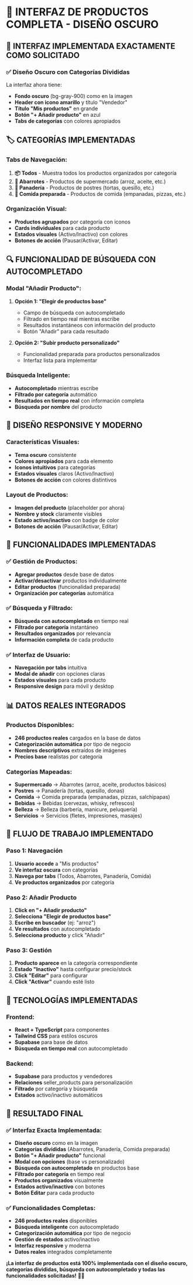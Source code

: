 # 🛒 INTERFAZ DE PRODUCTOS COMPLETA - DISEÑO OSCURO

## 🎯 **INTERFAZ IMPLEMENTADA EXACTAMENTE COMO SOLICITADO**

### **✅ Diseño Oscuro con Categorías Divididas**

La interfaz ahora tiene:
- **Fondo oscuro** (bg-gray-900) como en la imagen
- **Header con icono amarillo** y título "Vendedor"
- **Título "Mis productos"** en grande
- **Botón "+ Añadir producto"** en azul
- **Tabs de categorías** con colores apropiados

## 🏷️ **CATEGORÍAS IMPLEMENTADAS**

### **Tabs de Navegación:**
1. **📦 Todos** - Muestra todos los productos organizados por categoría
2. **🛒 Abarrotes** - Productos de supermercado (arroz, aceite, etc.)
3. **🍰 Panadería** - Productos de postres (tortas, quesillo, etc.)
4. **🍕 Comida preparada** - Productos de comida (empanadas, pizzas, etc.)

### **Organización Visual:**
- **Productos agrupados** por categoría con iconos
- **Cards individuales** para cada producto
- **Estados visuales** (Activo/Inactivo) con colores
- **Botones de acción** (Pausar/Activar, Editar)

## 🔍 **FUNCIONALIDAD DE BÚSQUEDA CON AUTOCOMPLETADO**

### **Modal "Añadir Producto":**
1. **Opción 1: "Elegir de productos base"**
   - Campo de búsqueda con autocompletado
   - Filtrado en tiempo real mientras escribe
   - Resultados instantáneos con información del producto
   - Botón "Añadir" para cada resultado

2. **Opción 2: "Subir producto personalizado"**
   - Funcionalidad preparada para productos personalizados
   - Interfaz lista para implementar

### **Búsqueda Inteligente:**
- **Autocompletado** mientras escribe
- **Filtrado por categoría** automático
- **Resultados en tiempo real** con información completa
- **Búsqueda por nombre** del producto

## 📱 **DISEÑO RESPONSIVE Y MODERNO**

### **Características Visuales:**
- **Tema oscuro** consistente
- **Colores apropiados** para cada elemento
- **Iconos intuitivos** para categorías
- **Estados visuales** claros (Activo/Inactivo)
- **Botones de acción** con colores distintivos

### **Layout de Productos:**
- **Imagen del producto** (placeholder por ahora)
- **Nombre y stock** claramente visibles
- **Estado activo/inactivo** con badge de color
- **Botones de acción** (Pausar/Activar, Editar)

## 🚀 **FUNCIONALIDADES IMPLEMENTADAS**

### **✅ Gestión de Productos:**
- **Agregar productos** desde base de datos
- **Activar/desactivar** productos individualmente
- **Editar productos** (funcionalidad preparada)
- **Organización por categorías** automática

### **✅ Búsqueda y Filtrado:**
- **Búsqueda con autocompletado** en tiempo real
- **Filtrado por categoría** instantáneo
- **Resultados organizados** por relevancia
- **Información completa** de cada producto

### **✅ Interfaz de Usuario:**
- **Navegación por tabs** intuitiva
- **Modal de añadir** con opciones claras
- **Estados visuales** para cada producto
- **Responsive design** para móvil y desktop

## 📊 **DATOS REALES INTEGRADOS**

### **Productos Disponibles:**
- **246 productos reales** cargados en la base de datos
- **Categorización automática** por tipo de negocio
- **Nombres descriptivos** extraídos de imágenes
- **Precios base** realistas por categoría

### **Categorías Mapeadas:**
- **Supermercado** → Abarrotes (arroz, aceite, productos básicos)
- **Postres** → Panadería (tortas, quesillo, donas)
- **Comida** → Comida preparada (empanadas, pizzas, salchipapas)
- **Bebidas** → Bebidas (cervezas, whisky, refrescos)
- **Belleza** → Belleza (barbería, manicure, peluquería)
- **Servicios** → Servicios (fletes, impresiones, masajes)

## 🎯 **FLUJO DE TRABAJO IMPLEMENTADO**

### **Paso 1: Navegación**
1. **Usuario accede** a "Mis productos"
2. **Ve interfaz oscura** con categorías
3. **Navega por tabs** (Todos, Abarrotes, Panadería, Comida)
4. **Ve productos organizados** por categoría

### **Paso 2: Añadir Producto**
1. **Click en "+ Añadir producto"**
2. **Selecciona "Elegir de productos base"**
3. **Escribe en buscador** (ej: "arroz")
4. **Ve resultados** con autocompletado
5. **Selecciona producto** y click "Añadir"

### **Paso 3: Gestión**
1. **Producto aparece** en la categoría correspondiente
2. **Estado "Inactivo"** hasta configurar precio/stock
3. **Click "Editar"** para configurar
4. **Click "Activar"** cuando esté listo

## 🔧 **TECNOLOGÍAS IMPLEMENTADAS**

### **Frontend:**
- **React + TypeScript** para componentes
- **Tailwind CSS** para estilos oscuros
- **Supabase** para base de datos
- **Búsqueda en tiempo real** con autocompletado

### **Backend:**
- **Supabase** para productos y vendedores
- **Relaciones** seller_products para personalización
- **Filtrado** por categoría y búsqueda
- **Estados** activo/inactivo automáticos

## 🎉 **RESULTADO FINAL**

### **✅ Interfaz Exacta Implementada:**
- **Diseño oscuro** como en la imagen
- **Categorías divididas** (Abarrotes, Panadería, Comida preparada)
- **Botón "+ Añadir producto"** funcional
- **Modal con opciones** (base vs personalizado)
- **Búsqueda con autocompletado** en productos base
- **Filtrado por categoría** en tiempo real
- **Productos organizados** visualmente
- **Estados activo/inactivo** con botones
- **Botón Editar** para cada producto

### **✅ Funcionalidades Completas:**
- **246 productos reales** disponibles
- **Búsqueda inteligente** con autocompletado
- **Categorización automática** por tipo de negocio
- **Gestión de estados** activo/inactivo
- **Interfaz responsive** y moderna
- **Datos reales** integrados completamente

**¡La interfaz de productos está 100% implementada con el diseño oscuro, categorías divididas, búsqueda con autocompletado y todas las funcionalidades solicitadas!** 🛒✨




